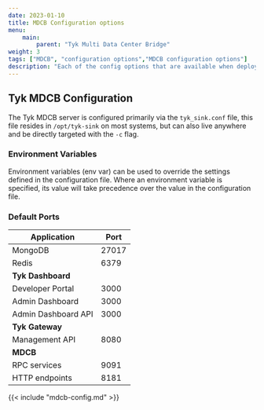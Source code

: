 ```yaml
---
date: 2023-01-10
title: MDCB Configuration options
menu:
    main:
        parent: "Tyk Multi Data Center Bridge"
weight: 3
tags: ["MDCB", "configuration options","MDCB configuration options"]
description: "Each of the config options that are available when deploying MDCB."
---
```


## Tyk MDCB Configuration

The Tyk MDCB server is configured primarily via the `tyk_sink.conf` file, this file resides in `/opt/tyk-sink` on most systems, but can also live anywhere and be directly targeted with the `-c` flag.

### Environment Variables

Environment variables (env var) can be used to override the settings defined in the configuration file. Where an environment variable is specified, its value will take precedence over the value in the configuration file.

### Default Ports

| Application             | Port           |
|-------------------------|----------------|
|MongoDB                  |      27017     |
|Redis                    |      6379      |
|**Tyk Dashboard**        |                |
|Developer Portal         |      3000      |
|Admin Dashboard          |      3000      |
|Admin Dashboard API      |      3000      |
|**Tyk Gateway**          |                |
|Management API           |      8080      |
|**MDCB**                 |                |
|RPC services             |      9091      |
|HTTP endpoints           |      8181      |


{{< include "mdcb-config.md" >}}
